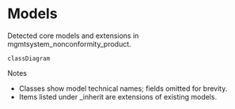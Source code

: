 # Models

Detected core models and extensions in mgmtsystem_nonconformity_product.

```mermaid
classDiagram
```

Notes
- Classes show model technical names; fields omitted for brevity.
- Items listed under _inherit are extensions of existing models.
